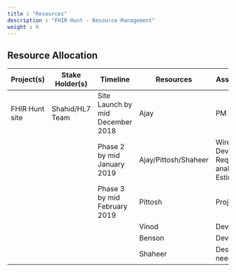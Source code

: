 ```yaml
---
title : "Resources"
description : "FHIR Hunt - Resource Management"
weight : 6
---
```


## Resource Allocation

| Project(s)     | Stake Holder(s) | Timeline                          | Resources            |Assignments                 |
|----------------|-----------------|-----------------------------------|----------------------|----------------------------|
| FHIR Hunt site | Shahid/HL7 Team | Site Launch by mid December 2018  | Ajay	             | PM                         |
|                |                 | Phase 2 by mid January 2019       | Ajay/Pittosh/Shaheer |Wireframes, Development, Requirement analysis, Estimates| 
|                |                 | Phase 3 by mid February 2019      | Pittosh              | Project Lead               |
|                |                 |                                   | Vinod                | Development                |
|                |                 |                                   | Benson               | Development                |
|                |                 |                                   | Shaheer              | Design - As needed         |